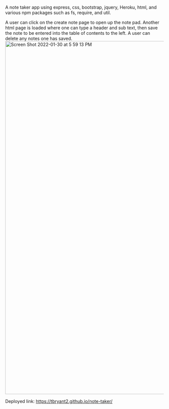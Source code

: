 A note taker app using express, css, bootstrap, jquery, Heroku, html, and various npm packages such as fs, require, and util. 

A user can click on the create note page to open up the note pad. 
Another html page is loaded where one can type a header and sub text, then save the note to be entered into the table of contents to the left. 
A user can delete any notes one has saved. 
<img width="1120" alt="Screen Shot 2022-01-30 at 5 59 13 PM" src="https://user-images.githubusercontent.com/92823953/151723679-a9ee0ae5-692c-4dc1-a479-5b71a89cefdf.png">

Deployed link: https://tbryant2.github.io/note-taker/
